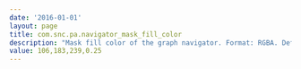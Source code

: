 ```yaml
---
date: '2016-01-01'
layout: page
title: com.snc.pa.navigator_mask_fill_color
description: "Mask fill color of the graph navigator. Format: RGBA. Default: 106,183,239,0.25 "
value: 106,183,239,0.25 
---
```

